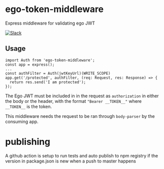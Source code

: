 # ego-token-middleware

Express middleware for validating ego JWT

[![Slack](http://slack.overture.bio/badge.svg)](http://slack.overture.bio)

## Usage

```
import Auth from 'ego-token-middleware';
const app = express();
...
ِconst authFilter = Auth(jwtKeyUrl)(WRITE_SCOPE)
app.get('/protected', authFilter, (req: Request, res: Response) => {
  return res.send('I am protected');
});
```

The Ego JWT must be included in in the request as `authorization` in either
the body or the header, with the format `"Bearer __TOKEN__"` where `__TOKEN__`
is the token.

This middleware needs the request to be ran through `body-parser` by the consuming app.

# publishing

A github action is setup to run tests and auto publish to npm registry if the version in package.json is new when a push to master happens
